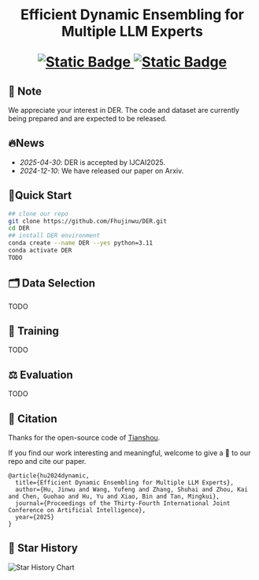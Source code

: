 <h1 align="center">
     <br>Efficient Dynamic Ensembling for Multiple LLM Experts
<p align="center">
    <a href="https://arxiv.org/pdf/2412.07448">
        <img alt="Static Badge" src="https://img.shields.io/badge/Paper-Arxiv-red">
    </a>
    <a href="https://huggingface.co/">
        <img alt="Static Badge" src="https://img.shields.io/badge/HFDataset-DER-yellow">
    </a>
</p>

## 📌 Note
We appreciate your interest in DER. The code and dataset are currently being prepared and are expected to be released.


## 🔥News
- *2025-04-30*: DER is accepted by IJCAI2025.
- *2024-12-10*: We have released our paper on Arxiv.

## 🚀Quick Start 
```bash
## clone our repo
git clone https://github.com/Fhujinwu/DER.git
cd DER
## install DER environment
conda create --name DER --yes python=3.11
conda activate DER
TODO
```
## 🗂 Data Selection
TODO

## 🔨 Training
TODO

## ⚖️ Evaluation
TODO

## 💬 Citation
Thanks for the open-source code of [Tianshou](https://github.com/thu-ml/tianshou).

If you find our work interesting and meaningful, welcome to give a 🌟 to our repo and cite our paper.

```text
@article{hu2024dynamic,
  title={Efficient Dynamic Ensembling for Multiple LLM Experts},
  author={Hu, Jinwu and Wang, Yufeng and Zhang, Shuhai and Zhou, Kai and Chen, Guohao and Hu, Yu and Xiao, Bin and Tan, Mingkui},
  journal={Proceedings of the Thirty-Fourth International Joint Conference on Artificial Intelligence},
  year={2025}
}
```

## 🌟 Star History

![Star History Chart](https://api.star-history.com/svg?repos=Fhujinwu/DER&type=Date)
